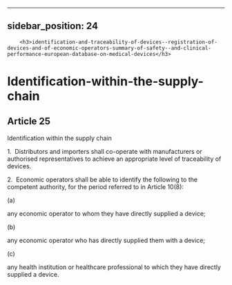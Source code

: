 
---
sidebar_position: 24
---
        <h3>identification-and-traceability-of-devices--registration-of-devices-and-of-economic-operators-summary-of-safety--and-clinical-performance-european-database-on-medical-devices</h3>
<h1>Identification-within-the-supply-chain</h1>
<h2>Article 25</h2>
   <p class="stitle-article-norm">Identification within the supply chain</p>
   <p class="norm">1.&nbsp;&nbsp;Distributors and importers shall 
co-operate with manufacturers or authorised representatives to achieve 
an appropriate level of traceability of devices.</p>
   <p class="norm">2.&nbsp;&nbsp;Economic operators shall be able to 
identify the following to the competent authority, for the period 
referred to in Article&nbsp;10(8):</p>
   <div class="grid-container grid-list">
      <div class="list grid-list-column-1">
         <span>(a)&nbsp;</span>
      </div>
      <div class="grid-list-column-2">
         <p class="norm">any economic operator to whom they have directly supplied a device;</p>
      </div>
   </div>
   <div class="grid-container grid-list">
      <div class="list grid-list-column-1">
         <span>(b)&nbsp;</span>
      </div>
      <div class="grid-list-column-2">
         <p class="norm">any economic operator who has directly supplied them with a device;</p>
      </div>
   </div>
   <div class="grid-container grid-list">
      <div class="list grid-list-column-1">
         <span>(c)&nbsp;</span>
      </div>
      <div class="grid-list-column-2">
         <p class="norm">any health institution or healthcare professional to which they have directly supplied a device.</p>
      </div>
   </div>